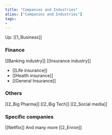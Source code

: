 ```yaml
---
title: "Companies and Industries"
alias: ["Companies and Industries"]
tags:
- 
---
```


Up: [[1_Business]]

### Finance
[[Banking industry]]
[[Insurance industry]]
- [[Life insurance]]
- [[Health insurance]]
- [[General Insurance]]

### Others
[[2_Big Pharma]]
[[2_Big Tech]]
[[2_Social media]]

### Specific companies 
[[Netflix]]
And many more 
[[2_Enron]]